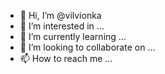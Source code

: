 - 👋 Hi, I’m @vilvionka
- 👀 I’m interested in ...
- 🌱 I’m currently learning ...
- 💞️ I’m looking to collaborate on ...
- 📫 How to reach me ...

<!---
vilvionka/vilvionka is a ✨ special ✨ repository because its `README.md` (this file) appears on your GitHub profile.
You can click the Preview link to take a look at your changes.
--->
